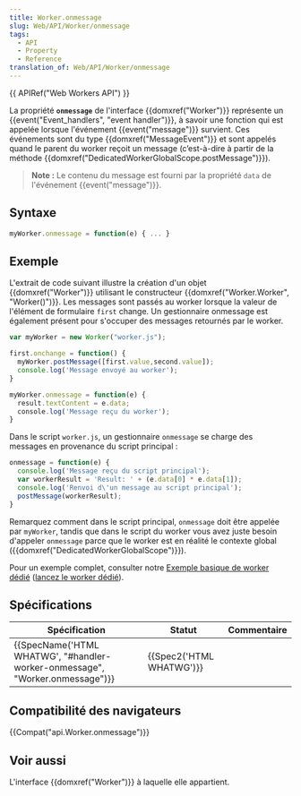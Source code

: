 ```yaml
---
title: Worker.onmessage
slug: Web/API/Worker/onmessage
tags:
  - API
  - Property
  - Reference
translation_of: Web/API/Worker/onmessage
---
```

{{ APIRef("Web Workers API") }}

La propriété **`onmessage`** de l'interface {{domxref("Worker")}} représente un {{event("Event_handlers", "event handler")}}, à savoir une fonction qui est appelée lorsque l'événement {{event("message")}} survient. Ces événements sont du type {{domxref("MessageEvent")}} et sont appelés quand le parent du worker reçoit un message (c’est-à-dire à partir de la méthode {{domxref("DedicatedWorkerGlobalScope.postMessage")}}).

> **Note :** Le contenu du message est fourni par la propriété `data` de l'événement {{event("message")}}.

## Syntaxe

```js
myWorker.onmessage = function(e) { ... }
```

## Exemple

L'extrait de code suivant illustre la création d'un objet {{domxref("Worker")}} utilisant le constructeur {{domxref("Worker.Worker", "Worker()")}}. Les messages sont passés au worker lorsque la valeur de l'élément de formulaire `first` change. Un gestionnaire onmessage est également présent pour s'occuper des messages retournés par le worker.

```js
var myWorker = new Worker("worker.js");

first.onchange = function() {
  myWorker.postMessage([first.value,second.value]);
  console.log('Message envoyé au worker');
}

myWorker.onmessage = function(e) {
  result.textContent = e.data;
  console.log('Message reçu du worker');
}
```

Dans le script `worker.js`, un gestionnaire `onmessage` se charge des messages en provenance du script principal :

```js
onmessage = function(e) {
  console.log('Message reçu du script principal');
  var workerResult = 'Result: ' + (e.data[0] * e.data[1]);
  console.log('Renvoi d\'un message au script principal');
  postMessage(workerResult);
}
```

Remarquez comment dans le script principal, `onmessage` doit être appelée par `myWorker`, tandis que dans le script du worker vous avez juste besoin d'appeler `onmessage` parce que le worker est en réalité le contexte global ({{domxref("DedicatedWorkerGlobalScope")}}).

Pour un exemple complet, consulter notre [Exemple basique de worker dédié](https://github.com/mdn/simple-web-worker) ([lancez le worker dédié](http://mdn.github.io/simple-web-worker/)).

## Spécifications

| Spécification                                                                                        | Statut                           | Commentaire |
| ---------------------------------------------------------------------------------------------------- | -------------------------------- | ----------- |
| {{SpecName('HTML WHATWG', "#handler-worker-onmessage", "Worker.onmessage")}} | {{Spec2('HTML WHATWG')}} |             |

## Compatibilité des navigateurs

{{Compat("api.Worker.onmessage")}}

## Voir aussi

L'interface {{domxref("Worker")}} à laquelle elle appartient.
